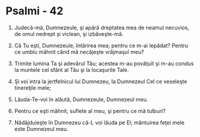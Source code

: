 # Psalmi - 42

1. Judecă-mă, Dumnezeule, şi apără dreptatea mea de neamul necuvios, de omul nedrept şi viclean, şi izbăveşte-mă. 

2. Că Tu eşti, Dumnezeule, întărirea mea; pentru ce m-ai lepădat? Pentru ce umblu mâhnit când mă necăjeşte vrăjmaşul meu? 

3. Trimite lumina Ta şi adevărul Tău; acestea m-au povăţuit şi m-au condus la muntele cel sfânt al Tău şi la locaşurile Tale. 

4. Şi voi intra la jertfelnicul lui Dumnezeu, la Dumnezeul Cel ce veseleşte tinereţile mele; 

5. Lăuda-Te-voi în alăută, Dumnezeule, Dumnezeul meu. 

6. Pentru ce eşti mâhnit, suflete al meu, şi pentru ce mă tulburi? 

7. Nădăjduieşte în Dumnezeu că-L voi lăuda pe El; mântuirea feţei mele este Dumnezeul meu. 

